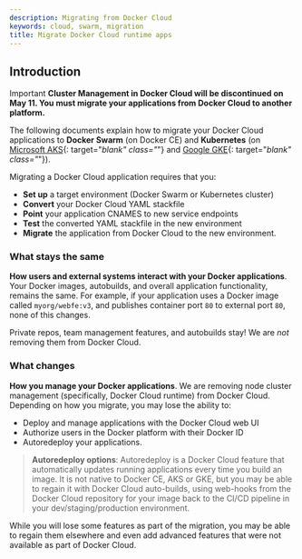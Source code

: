 ```yaml
---
description: Migrating from Docker Cloud
keywords: cloud, swarm, migration
title: Migrate Docker Cloud runtime apps
---
```


## Introduction

<span class="badge badge-warning">Important</span>  **Cluster Management in Docker Cloud will be discontinued on May 11. You must migrate your applications from Docker Cloud to another platform.**

The following documents explain how to migrate your Docker Cloud applications to **Docker Swarm** (on Docker CE) and **Kubernetes** (on [Microsoft AKS](https://azure.microsoft.com/en-us/services/container-service/){: target="_blank" class="_"}
and [Google GKE](https://cloud.google.com/free/){: target="_blank" class="_"}).

Migrating a Docker Cloud application requires that you:

- **Set up** a target environment (Docker Swarm or Kubernetes cluster)
- **Convert** your Docker Cloud YAML stackfile
- **Point** your application CNAMES to new service endpoints
- **Test** the converted YAML stackfile in the new environment
- **Migrate** the application from Docker Cloud to the new environment.

### What stays the same

**How users and external systems interact with your Docker applications**. Your Docker images, autobuilds, and overall application functionality, remains the same. For example, if your application uses a Docker image called `myorg/webfe:v3`, and publishes container port `80` to external port `80`, none of this changes.

Private repos, team management features, and autobuilds stay! We are _not_ removing them from Docker Cloud.

### What changes

**How you manage your Docker applications**. We are removing node cluster management (specifically, Docker Cloud runtime) from Docker Cloud. Depending on how you migrate, you may lose the ability to:

- Deploy and manage applications with the Docker Cloud web UI
- Authorize users in the Docker platform with their Docker ID
- Autoredeploy your applications.

> **Autoredeploy options**: Autoredeploy is a Docker Cloud feature that automatically updates running applications every time you build an image. It is not native to Docker CE, AKS or GKE, but you may be able to regain it with Docker Cloud auto-builds, using web-hooks from the Docker Cloud repository for your image back to the CI/CD pipeline in your dev/staging/production environment.

While you will lose some features as part of the migration, you may be able to regain them elsewhere and even add advanced features that were not available as part of Docker Cloud.
